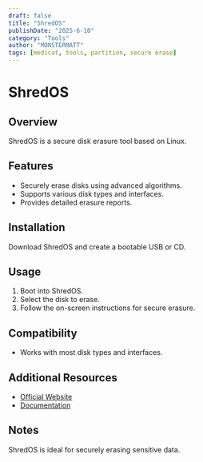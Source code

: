 ```yaml
---
draft: false
title: "ShredOS"
publishDate: "2025-6-10"
category: "Tools"
author: "MON5TERMATT"
tags: [medicat, tools, partition, secure erase]
---
```


# ShredOS

## Overview
ShredOS is a secure disk erasure tool based on Linux.

## Features
- Securely erase disks using advanced algorithms.
- Supports various disk types and interfaces.
- Provides detailed erasure reports.

## Installation
Download ShredOS and create a bootable USB or CD.

## Usage
1. Boot into ShredOS.
2. Select the disk to erase.
3. Follow the on-screen instructions for secure erasure.

## Compatibility
- Works with most disk types and interfaces.

## Additional Resources
- [Official Website](https://shredos.com/)
- [Documentation](https://shredos.com/documentation/)

## Notes
ShredOS is ideal for securely erasing sensitive data.